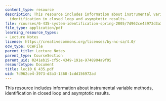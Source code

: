 ```yaml
---
content_type: resource
description: This resource includes information about instrumental variable methods,
  identification in closed loop and asymptotic results.
file: /courses/6-435-system-identification-spring-2005/7d962ce43973d3a313601cdd156972ad_lec10_6_435.pdf
file_type: application/pdf
learning_resource_types:
- Lecture Notes
license: https://creativecommons.org/licenses/by-nc-sa/4.0/
ocw_type: OCWFile
parent_title: Lecture Notes
parent_type: CourseSection
parent_uid: 0241eb15-cf5c-4349-191e-9748904a9f95
resourcetype: Document
title: lec10_6_435.pdf
uid: 7d962ce4-3973-d3a3-1360-1cdd156972ad
---
```

This resource includes information about instrumental variable methods, identification in closed loop and asymptotic results.